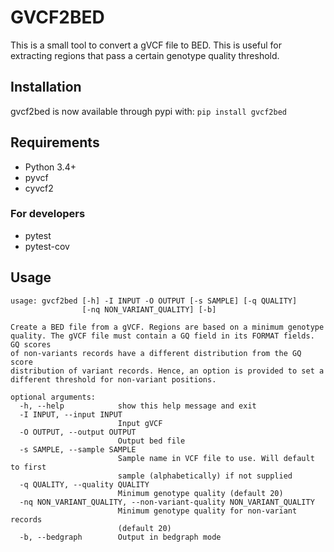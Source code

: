 GVCF2BED
========

This is a small tool to convert a gVCF file to BED.
This is useful for extracting regions that pass a certain genotype quality threshold.
 

## Installation

gvcf2bed is now available through pypi with: 
`pip install gvcf2bed` 


## Requirements

* Python 3.4+
* pyvcf
* cyvcf2

### For developers

* pytest
* pytest-cov


## Usage

```
usage: gvcf2bed [-h] -I INPUT -O OUTPUT [-s SAMPLE] [-q QUALITY]
                [-nq NON_VARIANT_QUALITY] [-b]

Create a BED file from a gVCF. Regions are based on a minimum genotype
quality. The gVCF file must contain a GQ field in its FORMAT fields. GQ scores
of non-variants records have a different distribution from the GQ score
distribution of variant records. Hence, an option is provided to set a
different threshold for non-variant positions.

optional arguments:
  -h, --help            show this help message and exit
  -I INPUT, --input INPUT
                        Input gVCF
  -O OUTPUT, --output OUTPUT
                        Output bed file
  -s SAMPLE, --sample SAMPLE
                        Sample name in VCF file to use. Will default to first
                        sample (alphabetically) if not supplied
  -q QUALITY, --quality QUALITY
                        Minimum genotype quality (default 20)
  -nq NON_VARIANT_QUALITY, --non-variant-quality NON_VARIANT_QUALITY
                        Minimum genotype quality for non-variant records
                        (default 20)
  -b, --bedgraph        Output in bedgraph mode

```